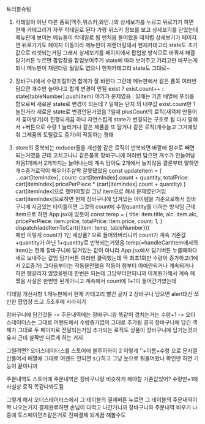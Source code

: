 트러블슈팅
1. 칵테일이 아닌 다른 품목(맥주,위스키,와인..)의 상세보기를 누르고
뒤로가기 하면 현재 카테고리가 자꾸 칵테일로 된다
가령 위스키 정보를 보고 상세보기를 닫았는데 메뉴판에 보이는 메뉴들이 칵테일로 됨 
맨처음 들어왔을 때처럼
상세보기가 페이지면 뒤로가기도 페이지 이동이라 메뉴판이 재랜더링돼서
현재카테고리 state도 초기값으로 리셋되는거임 
그래서 상세보기를 페이지에서 팝업창 방식으로 바꿔서 해결
닫기버튼 누르면 팝업창을 팝업보여주기 state에 따라 보여주고 가리고만 바꾸는게 되니
메뉴판이 재렌더링 될일도 없으니 현재카테고리 state도 그대로~

2. 장바구니에서 수량조절하면 합계가 잘 바뀐다
그런데 메뉴판에서 같은 품목 여러번 담으면 개수만 늘어나고 합계 변경이 안됨
exist ? exist.count++ : state[tableNumber].push(item)
여기가 문제였음
: 일때는 기존 배열에 푸쉬를 함으로써 새로운 state로 변경이 되는데
? 일때는 단지 의 내부값 exist.count만 1 늘린거라 새로운 state로 변경안된거였음
?일때 plusCount의 로직(새객체 만들어서 꽂아넣기)이 진행되게끔 하니 자연스럽게 state가 변경되는 구조로 됨
다시 말해서 +버튼으로 수량 1 늘리거나 같은 제품을 또 담거나 
같은 로직(개수늘고 그거에맞춰 그제품의 토탈값도 증가)이 작동하는 형태

3. store의 중복되는 reducer들을 개선함
같은 로직이 반복되면 바깥에 함수로 빼면 되는거였음
근데 고치고나니 같은품목 장바구니에 여러번 담으면 개수가 안늘어남
처음1개에서 2개까지는 늘어나는데 계속 담아도 2개에서 늘지않음
결론부터 말하면 개수증가로직이 매우아주살짝 잘못됐었음
const updateItem = {
    ...cart[itemIndex],
    count: cart[itemIndex].count + quantity,
    totalPrice: cart[itemIndex].pricePerPiece * (cart[itemIndex].count + quantity)
  }
cart[itemIndex]으로 했어야할걸 그냥 item으로 해서 문제였던거임
cart[itemIndex]으로하면 현재 장바구니에 담겨있는 아이템을 기준으로해서
장바구니에 지금있는 타이틀이면 그것의 count에 수량quantity를 더하는 방식임
근데 item으로 하면 App.jsx에 있듯이
const temp = {
  title: item.title,
  alc: item.alc,
  pricePerPiece: item.price,
  totalPrice: item.price,
  count: 1,
} 
dispatch(addItemToCart({item: temp, tableNumber}))  
매번 이렇게 count가 1인 새상품? 으로 들어와버리니까
count가 계속 기존값+quantity가 아닌 1+quantity로 반복되는거였음
temp(=handleCartItem에서의 item)는 
현재 장바구니에 담겨있는 값이 아니라 App.jsx에서 담기버튼 누를때마다 새로 보내주는 값임
담기버튼 여러번 클릭했는데 딱 최초1회만 수량이 증가하고(1에서 2로증가) 그다음부터는 작동을안했음
작동이 첨부터 아예안되거나 계속되거나 하면 헷갈리지 않았을텐데
한번은 되는데 그담부터안되니까 이게뭔가해서 계속 헤맸음
사실은 한번만 된게아니고 계속해서 count에 1+1이 들어간거였는데



디테일 개선사항
1.메뉴판에서 현재 카테고리 빨간 글자
2.장바구니 담으면 alert대신 쪼만한 팝업창 뜨고 .5초후에 사라지기 




장바구니에 담긴것들
-> 주문내역에는 장바구니랑 똑같이 겹치는거는 수량+1
-> 오더스테이터스는 그대로 어펜드해서 수량증가없이 그대로 추가됨
결국 장바구니에 담긴 객체가 그대로 두 페이지로 전달되는거임
추가되는 로직도 상품이 장바구니에 담기는것과 유사
근데 살짝만 다르게 하는 거지

그럴려면? 오더스데이터스를 스토어에
블루하와이 2 이렇게 ''+이름+수량 으로 문자열 만들어서 배열에 그대로 어펜드
안되면 `${}`하고
그냥 눈으로 뭐들어왔나 확인만 하면 기능이 끝이니까

주문내역도 스토어에
주문내역은 장바구니랑 비슷하게 해야함
기존값있어? 수량만+1해 사실상 로직 똑같다봐도됨

그렇게 해서 오더스테이터스에서 그 테이블의 결제버튼 누르면 
그 테이블의 주문내역이 쫙 나오는거지
결제완료하면 손님이 다먹고 나간거니까 장바구니와 주문내역 비우기
나중에 토스페이먼츠같은거로 진짜결제 되게끔 해볼수도